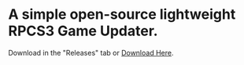 # A simple open-source lightweight RPCS3 Game Updater.
Download in the "Releases" tab or [Download Here](https://github.com/TheFIoW/RPCS3downloader/releases/download/v1.0/RPCS3-Updater-Windows.zip).
